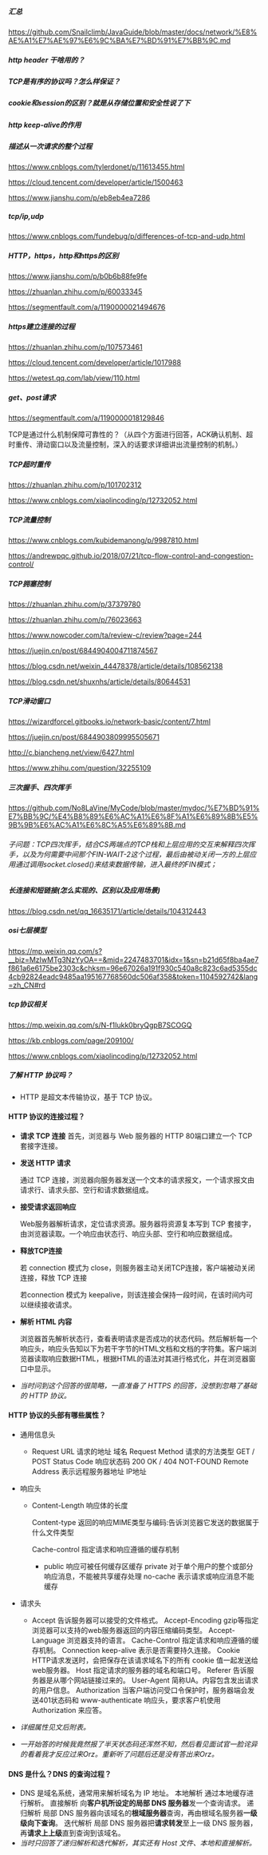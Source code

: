 ##### 汇总

https://github.com/Snailclimb/JavaGuide/blob/master/docs/network/%E8%AE%A1%E7%AE%97%E6%9C%BA%E7%BD%91%E7%BB%9C.md

##### http header 干啥用的？

##### TCP是有序的协议吗？怎么样保证？

##### cookie和session的区别？就是从存储位置和安全性说了下

##### http keep-alive的作用

##### 描述从一次请求的整个过程

https://www.cnblogs.com/tylerdonet/p/11613455.html

https://cloud.tencent.com/developer/article/1500463

https://www.jianshu.com/p/eb8eb4ea7286

##### tcp/ip,udp

https://www.cnblogs.com/fundebug/p/differences-of-tcp-and-udp.html

##### HTTP，https，http和https的区别

https://www.jianshu.com/p/b0b6b88fe9fe

https://zhuanlan.zhihu.com/p/60033345

https://segmentfault.com/a/1190000021494676

##### https建立连接的过程

https://zhuanlan.zhihu.com/p/107573461

https://cloud.tencent.com/developer/article/1017988

https://wetest.qq.com/lab/view/110.html

##### get、post请求

https://segmentfault.com/a/1190000018129846

TCP是通过什么机制保障可靠性的？（从四个方面进行回答，ACK确认机制、超时重传、滑动窗口以及流量控制，深入的话要求详细讲出流量控制的机制。）

##### TCP超时重传

https://zhuanlan.zhihu.com/p/101702312

https://www.cnblogs.com/xiaolincoding/p/12732052.html

##### TCP流量控制

https://www.cnblogs.com/kubidemanong/p/9987810.html

https://andrewpqc.github.io/2018/07/21/tcp-flow-control-and-congestion-control/

##### TCP拥塞控制

https://zhuanlan.zhihu.com/p/37379780

https://zhuanlan.zhihu.com/p/76023663

https://www.nowcoder.com/ta/review-c/review?page=244

https://juejin.cn/post/6844904004711874567

https://blog.csdn.net/weixin_44478378/article/details/108562138

https://blog.csdn.net/shuxnhs/article/details/80644531

##### TCP滑动窗口

https://wizardforcel.gitbooks.io/network-basic/content/7.html

https://juejin.cn/post/6844903809995505671

http://c.biancheng.net/view/6427.html

https://www.zhihu.com/question/32255109

##### 三次握手、四次挥手

https://github.com/No8LaVine/MyCode/blob/master/mydoc/%E7%BD%91%E7%BB%9C/%E4%B8%89%E6%AC%A1%E6%8F%A1%E6%89%8B%E5%9B%9B%E6%AC%A1%E6%8C%A5%E6%89%8B.md

###### 子问题：TCP四次挥手，结合CS两端点的TCP栈和上层应用的交互来解释四次挥手，以及为何需要中间那个FIN-WAIT-2这个过程，最后由被动关闭一方的上层应用通过调用socket.closed()来结束数据传输，进入最终的FIN模式；

##### 长连接和短链接(怎么实现的、区别以及应用场景)

https://blog.csdn.net/qq_16635171/article/details/104312443

##### osi七层模型

https://mp.weixin.qq.com/s?__biz=MzIwMTg3NzYyOA==&mid=2247483701&idx=1&sn=b21d65f8ba4ae7f861a6e6175be2303c&chksm=96e67026a191f930c540a8c823c6ad5355dc4cb92824eadc9485aa195167768560dc506af358&token=1104592742&lang=zh_CN#rd

##### tcp协议相关

https://mp.weixin.qq.com/s/N-f1Iukk0bryQgpB7SCOGQ

https://kb.cnblogs.com/page/209100/

https://www.cnblogs.com/xiaolincoding/p/12732052.html

##### 了解 HTTP 协议吗？

- HTTP 是超文本传输协议，基于 TCP 协议。

#### HTTP 协议的连接过程？

- **请求 TCP 连接**
  首先，浏览器与 Web 服务器的 HTTP 80端口建立一个 TCP 套接字连接。

- **发送 HTTP 请求**

  通过 TCP 连接，浏览器向服务器发送一个文本的请求报文，一个请求报文由请求行、请求头部、空行和请求数据组成。

- **接受请求返回响应**

  Web服务器解析请求，定位请求资源。服务器将资源复本写到 TCP 套接字，由浏览器读取。一个响应由状态行、响应头部、空行和响应数据组成。

- **释放TCP连接**

  若 connection 模式为 close，则服务器主动关闭TCP连接，客户端被动关闭连接，释放 TCP 连接

  若connection 模式为 keepalive，则该连接会保持一段时间，在该时间内可以继续接收请求。

- **解析 HTML 内容**

  浏览器首先解析状态行，查看表明请求是否成功的状态代码。然后解析每一个响应头，响应头告知以下为若干字节的HTML文档和文档的字符集。客户端浏览器读取响应数据HTML，根据HTML的语法对其进行格式化，并在浏览器窗口中显示。

- *当时问到这个回答的很简略，一直准备了 HTTPS 的回答，没想到忽略了基础的 HTTP 协议。*

#### HTTP 协议的头部有哪些属性？

- 通用信息头

  - Request URL 请求的地址 域名
    Request Method 请求的方法类型 GET / POST
    Status Code 响应状态码 200 OK / 404 NOT-FOUND
    Remote Address 表示远程服务器地址 IP地址

- 响应头

  - Content-Length 响应体的长度

    Content-type 返回的响应MIME类型与编码:告诉浏览器它发送的数据属于什么文件类型

    Cache-control 指定请求和响应遵循的缓存机制

    - public 响应可被任何缓存区缓存
      private 对于单个用户的整个或部分响应消息，不能被共享缓存处理
      no-cache 表示请求或响应消息不能缓存

- 请求头

  - Accept 告诉服务器可以接受的文件格式。
    Accept-Encoding gzip等指定浏览器可以支持的web服务器返回的内容压缩编码类型。
    Accept-Language 浏览器支持的语言。
    Cache-Control 指定请求和响应遵循的缓存机制。
    Connection keep-alive 表示是否需要持久连接。
    Cookie HTTP请求发送时，会把保存在该请求域名下的所有 cookie 值一起发送给web服务器。
    Host 指定请求的服务器的域名和端口号。
    Referer 告诉服务器是从哪个网站链接过来的。
    User-Agent 简称UA。内容包含发出请求的用户信息。
    Authorization 当客户端访问受口令保护时，服务器端会发送401状态码和 www-authenticate 响应头，要求客户机使用 Authorization 来应答。

- *详细属性见文后附表。*

- *一开始答的时候我竟然报了半天状态码还浑然不知，然后看见面试官一脸诧异的看着我才反应过来Orz。重新听了问题后还是没有答出来Orz。*

#### DNS 是什么？DNS 的查询过程？

- DNS 是域名系统，通常用来解析域名为 IP 地址。
  本地解析 通过本地缓存进行解析。
  直接解析 向**客户机所设定的局部 DNS 服务器**发一个查询请求。
  递归解析 局部 DNS 服务器向该域名的**根域服务器**查询，再由根域名服务器**一级级向下查询**。
  迭代解析 局部 DNS 服务器把**请求转发**至上一级 DNS 服务器，再**请求上上级**直到查询到该域名。
- *当时只回答了递归解析和迭代解析，其实还有 Host 文件、本地和直接解析。*